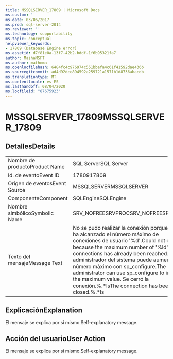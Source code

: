 ```yaml
---
title: MSSQLSERVER_17809 | Microsoft Docs
ms.custom: ''
ms.date: 03/06/2017
ms.prod: sql-server-2014
ms.reviewer: ''
ms.technology: supportability
ms.topic: conceptual
helpviewer_keywords:
- 17809 (Database Engine error)
ms.assetid: d7f81e0a-13f7-42b2-bddf-1f6b95321fa7
author: MashaMSFT
ms.author: mathoma
ms.openlocfilehash: 6484fc4c976974c551bbafa4c61f41592dae436b
ms.sourcegitcommit: ad4d92dce894592a259721a1571b1d8736abacdb
ms.translationtype: MT
ms.contentlocale: es-ES
ms.lasthandoff: 08/04/2020
ms.locfileid: "87675923"
---
```

# <a name="mssqlserver_17809"></a><span data-ttu-id="7c3ab-102">MSSQLSERVER_17809</span><span class="sxs-lookup"><span data-stu-id="7c3ab-102">MSSQLSERVER_17809</span></span>
    
## <a name="details"></a><span data-ttu-id="7c3ab-103">Detalles</span><span class="sxs-lookup"><span data-stu-id="7c3ab-103">Details</span></span>  
  
|||  
|-|-|  
|<span data-ttu-id="7c3ab-104">Nombre de producto</span><span class="sxs-lookup"><span data-stu-id="7c3ab-104">Product Name</span></span>|<span data-ttu-id="7c3ab-105">SQL Server</span><span class="sxs-lookup"><span data-stu-id="7c3ab-105">SQL Server</span></span>|  
|<span data-ttu-id="7c3ab-106">Id. de evento</span><span class="sxs-lookup"><span data-stu-id="7c3ab-106">Event ID</span></span>|<span data-ttu-id="7c3ab-107">17809</span><span class="sxs-lookup"><span data-stu-id="7c3ab-107">17809</span></span>|  
|<span data-ttu-id="7c3ab-108">Origen de eventos</span><span class="sxs-lookup"><span data-stu-id="7c3ab-108">Event Source</span></span>|<span data-ttu-id="7c3ab-109">MSSQLSERVER</span><span class="sxs-lookup"><span data-stu-id="7c3ab-109">MSSQLSERVER</span></span>|  
|<span data-ttu-id="7c3ab-110">Componente</span><span class="sxs-lookup"><span data-stu-id="7c3ab-110">Component</span></span>|<span data-ttu-id="7c3ab-111">SQLEngine</span><span class="sxs-lookup"><span data-stu-id="7c3ab-111">SQLEngine</span></span>|  
|<span data-ttu-id="7c3ab-112">Nombre simbólico</span><span class="sxs-lookup"><span data-stu-id="7c3ab-112">Symbolic Name</span></span>|<span data-ttu-id="7c3ab-113">SRV_NOFREESRVPROC</span><span class="sxs-lookup"><span data-stu-id="7c3ab-113">SRV_NOFREESRVPROC</span></span>|  
|<span data-ttu-id="7c3ab-114">Texto del mensaje</span><span class="sxs-lookup"><span data-stu-id="7c3ab-114">Message Text</span></span>|<span data-ttu-id="7c3ab-115">No se pudo realizar la conexión porque ya se ha alcanzado el número máximo de conexiones de usuario '%d'.</span><span class="sxs-lookup"><span data-stu-id="7c3ab-115">Could not connect because the maximum number of '%ld' user connections has already been reached.</span></span> <span data-ttu-id="7c3ab-116">El administrador del sistema puede aumentar el número máximo con sp_configure.</span><span class="sxs-lookup"><span data-stu-id="7c3ab-116">The system administrator can use sp_configure to increase the maximum value.</span></span> <span data-ttu-id="7c3ab-117">Se cerró la conexión.%.\*ls</span><span class="sxs-lookup"><span data-stu-id="7c3ab-117">The connection has been closed.%.\*ls</span></span>|  
  
## <a name="explanation"></a><span data-ttu-id="7c3ab-118">Explicación</span><span class="sxs-lookup"><span data-stu-id="7c3ab-118">Explanation</span></span>  
 <span data-ttu-id="7c3ab-119">El mensaje se explica por sí mismo.</span><span class="sxs-lookup"><span data-stu-id="7c3ab-119">Self-explanatory message.</span></span>  
  
## <a name="user-action"></a><span data-ttu-id="7c3ab-120">Acción del usuario</span><span class="sxs-lookup"><span data-stu-id="7c3ab-120">User Action</span></span>  
 <span data-ttu-id="7c3ab-121">El mensaje se explica por sí mismo.</span><span class="sxs-lookup"><span data-stu-id="7c3ab-121">Self-explanatory message.</span></span>  
  
  
